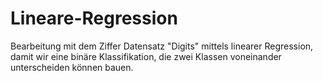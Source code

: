 # Lineare-Regression
Bearbeitung mit dem Ziffer Datensatz "Digits"  mittels linearer Regression, damit wir eine binäre Klassifikation, die zwei Klassen voneinander unterscheiden können bauen.
